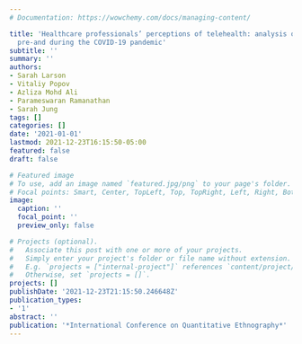 ```yaml
---
# Documentation: https://wowchemy.com/docs/managing-content/

title: 'Healthcare professionals’ perceptions of telehealth: analysis of tweets from
  pre-and during the COVID-19 pandemic'
subtitle: ''
summary: ''
authors:
- Sarah Larson
- Vitaliy Popov
- Azliza Mohd Ali
- Parameswaran Ramanathan
- Sarah Jung
tags: []
categories: []
date: '2021-01-01'
lastmod: 2021-12-23T16:15:50-05:00
featured: false
draft: false

# Featured image
# To use, add an image named `featured.jpg/png` to your page's folder.
# Focal points: Smart, Center, TopLeft, Top, TopRight, Left, Right, BottomLeft, Bottom, BottomRight.
image:
  caption: ''
  focal_point: ''
  preview_only: false

# Projects (optional).
#   Associate this post with one or more of your projects.
#   Simply enter your project's folder or file name without extension.
#   E.g. `projects = ["internal-project"]` references `content/project/deep-learning/index.md`.
#   Otherwise, set `projects = []`.
projects: []
publishDate: '2021-12-23T21:15:50.246648Z'
publication_types:
- '1'
abstract: ''
publication: '*International Conference on Quantitative Ethnography*'
---
```


